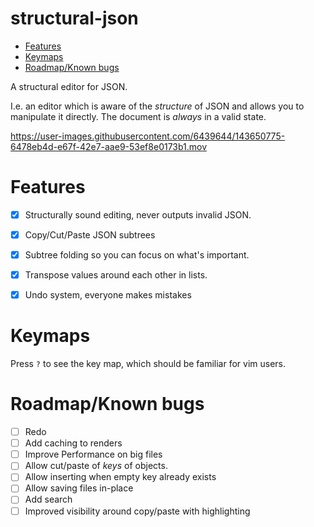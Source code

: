 # structural-json

<!-- toc GFM -->

* [Features](#features)
* [Keymaps](#keymaps)
* [Roadmap/Known bugs](#roadmapknown-bugs)

<!-- tocstop -->

A structural editor for JSON.

I.e. an editor which is aware of the *structure* of JSON and allows you to manipulate it directly.
The document is _always_ in a valid state.

https://user-images.githubusercontent.com/6439644/143650775-6478eb4d-e67f-42e7-aae9-53ef8e0173b1.mov


# Features

* [x] Structurally sound editing, never outputs invalid JSON.
* [x] Copy/Cut/Paste JSON subtrees
* [x] Subtree folding so you can focus on what's important.
* [x] Transpose values around each other in lists.
* [x] Undo system, everyone makes mistakes


# Keymaps

Press `?` to see the key map, which should be familiar for vim users.

# Roadmap/Known bugs

- [ ] Redo
- [ ] Add caching to renders
- [ ] Improve Performance on big files
- [ ] Allow cut/paste of _keys_ of objects.
- [ ] Allow inserting when empty key already exists
- [ ] Allow saving files in-place
- [ ] Add search
- [ ] Improved visibility around copy/paste with highlighting
